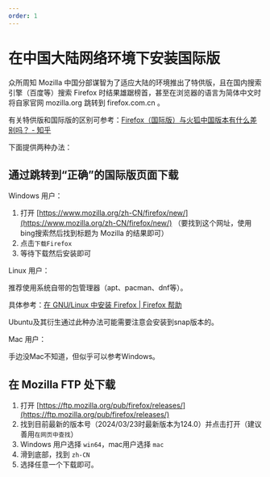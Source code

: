 ```yaml
---
order: 1
---
```

# 在中国大陆网络环境下安装国际版

众所周知 Mozilla 中国分部谋智为了适应大陆的环境推出了特供版，且在国内搜索引擎（百度等）搜索 Firefox 时结果雄踞榜首，甚至在浏览器的语言为简体中文时将自家官网 mozilla.org 跳转到 firefox.com.cn 。

有关特供版和国际版的区别可参考：[Firefox（国际版）与火狐中国版本有什么差别吗？ - 知乎](https://www.zhihu.com/question/375129190)

下面提供两种办法：

## 通过跳转到“正确”的国际版页面下载

Windows 用户：

1. 打开 [https://www.mozilla.org/zh-CN/firefox/new/](https://www.mozilla.org/zh-CN/firefox/new/) （要找到这个网址，使用bing搜索然后找到标题为 Mozilla 的结果即可）
2. 点击`下载Firefox`
3.  等待下载然后安装即可

Linux 用户：

推荐使用系统自带的包管理器（apt、pacman、dnf等）。

具体参考：[在 GNU/Linux 中安装 Firefox | Firefox 帮助](https://support.mozilla.org/zh-CN/kb/install-firefox-linux)

Ubuntu及其衍生通过此种办法可能需要注意会安装到snap版本的。

Mac 用户：

手边没Mac不知道，但似乎可以参考Windows。

## 在 Mozilla FTP 处下载

1. 打开 [https://ftp.mozilla.org/pub/firefox/releases/](https://ftp.mozilla.org/pub/firefox/releases/)
2. 找到目前最新的版本号（2024/03/23时最新版本为124.0）并点击打开（建议善用`在网页中查找`）
3. Windows  用户选择 `win64`，mac用户选择 `mac`
4. 滑到底部，找到 `zh-CN`
5. 选择任意一个下载即可。
